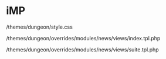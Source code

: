 # iMP

/themes/dungeon/style.css

/themes/dungeon/overrides/modules/news/views/index.tpl.php

/themes/dungeon/overrides/modules/news/views/suite.tpl.php
